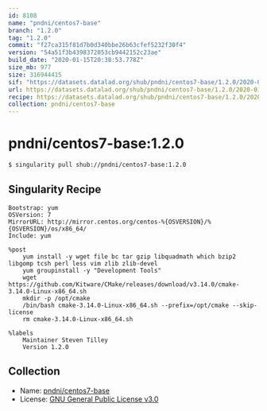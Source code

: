 ```yaml
---
id: 8108
name: "pndni/centos7-base"
branch: "1.2.0"
tag: "1.2.0"
commit: "f27ca315f81d7b0d340bbe26b63cfef5232f30f4"
version: "54a51f3b4398372053cb9442152c23ae"
build_date: "2020-01-15T20:38:53.778Z"
size_mb: 977
size: 316944415
sif: "https://datasets.datalad.org/shub/pndni/centos7-base/1.2.0/2020-01-15-f27ca315-54a51f3b/54a51f3b4398372053cb9442152c23ae.simg"
url: https://datasets.datalad.org/shub/pndni/centos7-base/1.2.0/2020-01-15-f27ca315-54a51f3b/
recipe: https://datasets.datalad.org/shub/pndni/centos7-base/1.2.0/2020-01-15-f27ca315-54a51f3b/Singularity
collection: pndni/centos7-base
---
```


# pndni/centos7-base:1.2.0

```bash
$ singularity pull shub://pndni/centos7-base:1.2.0
```

## Singularity Recipe

```singularity
Bootstrap: yum
OSVersion: 7
MirrorURL: http://mirror.centos.org/centos-%{OSVERSION}/%{OSVERSION}/os/x86_64/
Include: yum

%post
    yum install -y wget file bc tar gzip libquadmath which bzip2 libgomp tcsh perl less vim zlib zlib-devel
    yum groupinstall -y "Development Tools"
    wget https://github.com/Kitware/CMake/releases/download/v3.14.0/cmake-3.14.0-Linux-x86_64.sh
    mkdir -p /opt/cmake
    /bin/bash cmake-3.14.0-Linux-x86_64.sh --prefix=/opt/cmake --skip-license
    rm cmake-3.14.0-Linux-x86_64.sh

%labels
    Maintainer Steven Tilley
    Version 1.2.0
```

## Collection

 - Name: [pndni/centos7-base](https://github.com/pndni/centos7-base)
 - License: [GNU General Public License v3.0](https://api.github.com/licenses/gpl-3.0)

